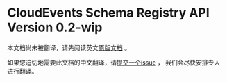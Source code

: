 # CloudEvents Schema Registry API Version 0.2-wip

本文档尚未被翻译，请先阅读英文[原版文档](../../spec.md) 。

如果您迫切地需要此文档的中文翻译，请[提交一个issue](https://github.com/cloudevents/spec/issues) ，
我们会尽快安排专人进行翻译。
